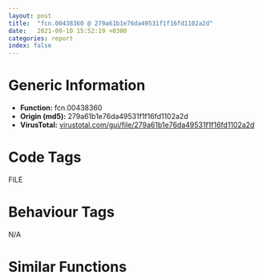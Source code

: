 ```yaml
---
layout: post
title:  "fcn.00438360 @ 279a61b1e76da49531f1f16fd1102a2d"
date:   2021-09-10 15:52:19 +0300
categories: report
index: false
---
```


# Generic Information
- **Function:** fcn.00438360
- **Origin (md5):** 279a61b1e76da49531f1f16fd1102a2d
- **VirusTotal:** [virustotal.com/gui/file/279a61b1e76da49531f1f16fd1102a2d][virustotal_ref]

# Code Tags
<span class="tag" id="FILE">FILE</span>


# Behaviour Tags
<span class="bhv-tag" id="na">N/A</span>

# Similar Functions
<script type="text/javascript" src="https://www.gstatic.com/charts/loader.js"></script>
<script type="text/javascript">

    google.charts.load('current', {'packages':['corechart']});
    google.charts.setOnLoadCallback(drawChart);

    function drawChart() {
    var data = new google.visualization.DataTable();
        data.addColumn('number', 'X');
        data.addColumn('number', 'Y');
        data.addColumn({type: 'string', role: 'tooltip', 'p': {'html': true}});
        data.addColumn({'type': 'string', 'role': 'style'});
        
        data.addRows([
    [-2584.2890625, 1593.2518310546875, '<b><a href="/report/fcn.00438360@279a61b1e76da49531f1f16fd1102a2d">fcn.00438360</a><br>@279a61b1e76da49531f1f16fd1102a2d</b><br>push ebp<br>mov ebp, esp<br>push 0xffffffffffffffff<br>push 0x4f0984<br>mov eax, dword<br>push eax<br>sub esp, 0x184<br>mov eax, dword[0x53ebd0]<br>xor eax, ebp<br>mov dword[ebp-0xa0], eax<br>push eax<br>lea eax, [ebp-0xc]<br>mov dword<br>mov ecx, dword[ebp+8]<br>add ecx, 0x38<br>call fcn.0042dd20<br>movzx eax, al<br>test eax, eax<br>je 0x4383aa<br>mov eax, 1<br>jmp 0x4385ac<br>mov ecx, dword[ebp+8]<br>add ecx, 0xa8<br>call fcn.004013a0<br>push eax<br>call dword[sym.imp.SHLWAPI.dll_PathFileExistsW]<br>test eax, eax<br>je 0x4385aa<br>push 1<br>lea ecx, [ebp-0x9c]<br>call fcn.004039f0<br>mov dword[ebp-4], 0<br>push 0x40<br>push 0x20<br>mov ecx, dword[ebp+8]<br>add ecx, 0xa8<br>call fcn.004013a0<br>push eax<br>lea ecx, [ebp-0x9c]<br>call fcn.00403aa0<br>lea ecx, [ebp-0x9c]<br>call fcn.00403b60<br>movzx ecx, al<br>test ecx, ecx<br>je 0x438598<br>lea edx, [ebp-0x9c]<br>push edx<br>lea ecx, [ebp-0x114]<br>call fcn.004ea1c0<br>lea eax, [ebp-0x14c]<br>push eax<br>lea ecx, [ebp-0x114]<br>call fcn.004ea0e0<br>mov byte[ebp-4], 1<br>mov ecx, dword[ebp+8]<br>add ecx, 0x38<br>call fcn.004013a0<br>push eax<br>lea ecx, [ebp-0x130]<br>push ecx<br>call fcn.004eae90<br>add esp, 8<br>mov byte[ebp-4], 2<br>push 0x497ccf<br>lea edx, [ebp-0x154]<br>push edx<br>lea ecx, [ebp-0x14c]<br>call fcn.00401120<br>mov ecx, dword[eax+4]<br>push ecx<br>mov edx, dword[eax]<br>push edx<br>lea eax, [ebp-0x15c]<br>push eax<br>lea ecx, [ebp-0x14c]<br>call fcn.00401150<br>mov ecx, dword[eax+4]<br>push ecx<br>mov edx, dword[eax]<br>push edx<br>lea eax, [ebp-0x164]<br>push eax<br>lea ecx, [ebp-0x14c]<br>call fcn.00401120<br>mov ecx, dword[eax+4]<br>push ecx<br>mov edx, dword[eax]<br>push edx<br>lea eax, [ebp-0x16c]<br>push eax<br>call fcn.0043bb80<br>add esp, 0x20<br>push 0x497ccf<br>lea ecx, [ebp-0x174]<br>push ecx<br>lea ecx, [ebp-0x130]<br>call fcn.00401120<br>mov edx, dword[eax+4]<br>push edx<br>mov eax, dword[eax]<br>push eax<br>lea ecx, [ebp-0x17c]<br>push ecx<br>lea ecx, [ebp-0x130]<br>call fcn.00401150<br>mov edx, dword[eax+4]<br>push edx<br>mov eax, dword[eax]<br>push eax<br>lea ecx, [ebp-0x184]<br>push ecx<br>lea ecx, [ebp-0x130]<br>call fcn.00401120<br>mov edx, dword[eax+4]<br>push edx<br>mov eax, dword[eax]<br>push eax<br>lea ecx, [ebp-0x18c]<br>push ecx<br>call fcn.0043bb80<br>add esp, 0x20<br>lea ecx, [ebp-0x130]<br>call fcn.00402fe0<br>push eax<br>lea ecx, [ebp-0x14c]<br>call fcn.00402fe0<br>push eax<br>call fcn.00497d80<br>add esp, 8<br>test eax, eax<br>jne 0x43857a<br>mov dword[ebp-0x190], 1<br>mov byte[ebp-4], 1<br>lea ecx, [ebp-0x130]<br>call fcn.00403090<br>mov byte[ebp-4], 0<br>lea ecx, [ebp-0x14c]<br>call fcn.00403090<br>mov dword[ebp-4], 0xffffffff<br>lea ecx, [ebp-0x9c]<br>call fcn.004039c0<br>mov eax, dword[ebp-0x190]<br>jmp 0x4385ac<br>mov byte[ebp-4], 1<br>lea ecx, [ebp-0x130]<br>call fcn.00403090<br>mov byte[ebp-4], 0<br>lea ecx, [ebp-0x14c]<br>call fcn.00403090<br>mov dword[ebp-4], 0xffffffff<br>lea ecx, [ebp-0x9c]<br>call fcn.004039c0<br>xor eax, eax<br>mov ecx, dword[ebp-0xc]<br>mov dword<br>pop ecx<br>mov ecx, dword[ebp-0xa0]<br>xor ecx, ebp<br>call fcn.00490ace<br>mov esp, ebp<br>pop ebp<br>ret <br><eoc> ', 'point { fill-color: #e0440e; }'],
[2584.2890625, -1593.2520751953125, '<b><a href="/report/fcn.00451300@279a61b1e76da49531f1f16fd1102a2d">fcn.00451300</a><br>@279a61b1e76da49531f1f16fd1102a2d</b><br>push ebp<br>mov ebp, esp<br>push 0xffffffffffffffff<br>push 0x4f25b5<br>mov eax, dword<br>push eax<br>sub esp, 0x12c<br>mov eax, dword[0x53ebd0]<br>xor eax, ebp<br>mov dword[ebp-0x10], eax<br>push eax<br>lea eax, [ebp-0xc]<br>mov dword<br>mov dword[ebp-0x128], 0<br>lea eax, [ebp-0xe8]<br>push eax<br>call fcn.004eb310<br>add esp, 4<br>mov dword[ebp-0x12c], eax<br>mov ecx, dword[ebp-0x12c]<br>mov dword[ebp-0x130], ecx<br>mov dword[ebp-4], 1<br>mov ecx, dword[ebp-0x130]<br>call fcn.00402fe0<br>push eax<br>lea edx, [ebp-0x2c]<br>push edx<br>call fcn.004ea690<br>add esp, 8<br>mov byte[ebp-4], 3<br>lea ecx, [ebp-0xe8]<br>call fcn.00403090<br>lea ecx, [ebp-0x48]<br>call fcn.00403000<br>mov byte[ebp-4], 4<br>lea ecx, [ebp-0x2c]<br>call fcn.0042dd20<br>movzx eax, al<br>test eax, eax<br>jne 0x4514fb<br>lea ecx, [ebp-0x2c]<br>call fcn.004013a0<br>push eax<br>call dword[sym.imp.SHLWAPI.dll_PathFileExistsW]<br>test eax, eax<br>je 0x4514fb<br>push 0x4fd658<br>lea ecx, [ebp-0x2c]<br>call fcn.004013a0<br>push eax<br>call fcn.00491f2c<br>add esp, 8<br>mov dword[ebp-0x4c], eax<br>cmp dword[ebp-0x4c], 0<br>je 0x4514fb<br>push 2<br>push 0<br>mov ecx, dword[ebp-0x4c]<br>push ecx<br>call fcn.0049624a<br>add esp, 0xc<br>mov edx, dword[ebp-0x4c]<br>push edx<br>call fcn.00496152<br>add esp, 4<br>mov dword[ebp-0x50], eax<br>push 0<br>push 0<br>mov eax, dword[ebp-0x4c]<br>push eax<br>call fcn.0049624a<br>add esp, 0xc<br>mov ecx, dword[ebp-0x50]<br>push ecx<br>call fcn.004959d2<br>add esp, 4<br>mov dword[ebp-0xcc], eax<br>mov edx, dword[ebp-0x4c]<br>push edx<br>push 1<br>mov eax, dword[ebp-0x50]<br>push eax<br>mov ecx, dword[ebp-0xcc]<br>push ecx<br>call fcn.00495f98<br>add esp, 0x10<br>mov dword[ebp-0xc8], eax<br>mov edx, dword[ebp-0x50]<br>push edx<br>mov eax, dword[ebp-0xcc]<br>push eax<br>lea ecx, [ebp-0xc4]<br>call fcn.004e9e20<br>lea ecx, [ebp-0x104]<br>push ecx<br>lea ecx, [ebp-0xc4]<br>call fcn.004ea0e0<br>mov dword[ebp-0x134], eax<br>mov edx, dword[ebp-0x134]<br>mov dword[ebp-0x138], edx<br>mov byte[ebp-4], 5<br>mov eax, dword[ebp-0x138]<br>push eax<br>lea ecx, [ebp-0x48]<br>call fcn.00401000<br>mov byte[ebp-4], 4<br>lea ecx, [ebp-0x104]<br>call fcn.00403090<br>push fcn.0049865a<br>lea ecx, [ebp-0x10c]<br>push ecx<br>lea ecx, [ebp-0x48]<br>call fcn.00401120<br>mov edx, dword[eax+4]<br>push edx<br>mov eax, dword[eax]<br>push eax<br>lea ecx, [ebp-0x114]<br>push ecx<br>lea ecx, [ebp-0x48]<br>call fcn.00401150<br>mov edx, dword[eax+4]<br>push edx<br>mov eax, dword[eax]<br>push eax<br>lea ecx, [ebp-0x11c]<br>push ecx<br>lea ecx, [ebp-0x48]<br>call fcn.00401120<br>mov edx, dword[eax+4]<br>push edx<br>mov eax, dword[eax]<br>push eax<br>lea ecx, [ebp-0x124]<br>push ecx<br>call fcn.00402760<br>add esp, 0x20<br>mov edx, dword[ebp-0x4c]<br>push edx<br>call fcn.00491c06<br>add esp, 4<br>lea eax, [ebp-0x48]<br>push eax<br>mov ecx, dword[ebp+8]<br>call fcn.00403050<br>mov ecx, dword[ebp-0x128]<br>or ecx, 1<br>mov dword[ebp-0x128], ecx<br>mov byte[ebp-4], 3<br>lea ecx, [ebp-0x48]<br>call fcn.00403090<br>mov byte[ebp-4], 0<br>lea ecx, [ebp-0x2c]<br>call fcn.00401360<br>mov eax, dword[ebp+8]<br>mov ecx, dword[ebp-0xc]<br>mov dword<br>pop ecx<br>mov ecx, dword[ebp-0x10]<br>xor ecx, ebp<br>call fcn.00490ace<br>mov esp, ebp<br>pop ebp<br>ret <br><eoc> ', 'null'],

        ]);

    var options = {
        title: 'Similarity Plot',
        legend: 'none',
        colors: ['#dedbd9', '#e6693e', '#ec8f6e', '#f3b49f', '#f6c7b6'],
        tooltip: {isHtml: true, trigger: 'both'},
        explorer: {
        actions: ["dragToZoom", "rightClickToReset"],
        },
        chartArea: {
        width: '80%',
        height: '80%'
        },
        width: '100%',
        height: '100%'
    };

    var chart = new google.visualization.ScatterChart(document.getElementById('chart_div'));

    chart.draw(data, options);
    }
    
</script>


<div id="chart_div" style="width: 100%px; height: 100%;"></div>

# Disassembled Code
{% highlight nasm %}

push ebp
mov ebp, esp
push 0xffffffffffffffff
push 0x4f0984
mov eax, dword
push eax
sub esp, 0x184
mov eax, dword[0x53ebd0]
xor eax, ebp
mov dword[ebp-0xa0], eax
push eax
lea eax, [ebp-0xc]
mov dword
mov ecx, dword[ebp+8]
add ecx, 0x38
call fcn.0042dd20
movzx eax, al
test eax, eax
je 0x4383aa
mov eax, 1
jmp 0x4385ac
mov ecx, dword[ebp+8]
add ecx, 0xa8
call fcn.004013a0
push eax
call dword[sym.imp.SHLWAPI.dll_PathFileExistsW]
test eax, eax
je 0x4385aa
push 1
lea ecx, [ebp-0x9c]
call fcn.004039f0
mov dword[ebp-4], 0
push 0x40
push 0x20
mov ecx, dword[ebp+8]
add ecx, 0xa8
call fcn.004013a0
push eax
lea ecx, [ebp-0x9c]
call fcn.00403aa0
lea ecx, [ebp-0x9c]
call fcn.00403b60
movzx ecx, al
test ecx, ecx
je 0x438598
lea edx, [ebp-0x9c]
push edx
lea ecx, [ebp-0x114]
call fcn.004ea1c0
lea eax, [ebp-0x14c]
push eax
lea ecx, [ebp-0x114]
call fcn.004ea0e0
mov byte[ebp-4], 1
mov ecx, dword[ebp+8]
add ecx, 0x38
call fcn.004013a0
push eax
lea ecx, [ebp-0x130]
push ecx
call fcn.004eae90
add esp, 8
mov byte[ebp-4], 2
push 0x497ccf
lea edx, [ebp-0x154]
push edx
lea ecx, [ebp-0x14c]
call fcn.00401120
mov ecx, dword[eax+4]
push ecx
mov edx, dword[eax]
push edx
lea eax, [ebp-0x15c]
push eax
lea ecx, [ebp-0x14c]
call fcn.00401150
mov ecx, dword[eax+4]
push ecx
mov edx, dword[eax]
push edx
lea eax, [ebp-0x164]
push eax
lea ecx, [ebp-0x14c]
call fcn.00401120
mov ecx, dword[eax+4]
push ecx
mov edx, dword[eax]
push edx
lea eax, [ebp-0x16c]
push eax
call fcn.0043bb80
add esp, 0x20
push 0x497ccf
lea ecx, [ebp-0x174]
push ecx
lea ecx, [ebp-0x130]
call fcn.00401120
mov edx, dword[eax+4]
push edx
mov eax, dword[eax]
push eax
lea ecx, [ebp-0x17c]
push ecx
lea ecx, [ebp-0x130]
call fcn.00401150
mov edx, dword[eax+4]
push edx
mov eax, dword[eax]
push eax
lea ecx, [ebp-0x184]
push ecx
lea ecx, [ebp-0x130]
call fcn.00401120
mov edx, dword[eax+4]
push edx
mov eax, dword[eax]
push eax
lea ecx, [ebp-0x18c]
push ecx
call fcn.0043bb80
add esp, 0x20
lea ecx, [ebp-0x130]
call fcn.00402fe0
push eax
lea ecx, [ebp-0x14c]
call fcn.00402fe0
push eax
call fcn.00497d80
add esp, 8
test eax, eax
jne 0x43857a
mov dword[ebp-0x190], 1
mov byte[ebp-4], 1
lea ecx, [ebp-0x130]
call fcn.00403090
mov byte[ebp-4], 0
lea ecx, [ebp-0x14c]
call fcn.00403090
mov dword[ebp-4], 0xffffffff
lea ecx, [ebp-0x9c]
call fcn.004039c0
mov eax, dword[ebp-0x190]
jmp 0x4385ac
mov byte[ebp-4], 1
lea ecx, [ebp-0x130]
call fcn.00403090
mov byte[ebp-4], 0
lea ecx, [ebp-0x14c]
call fcn.00403090
mov dword[ebp-4], 0xffffffff
lea ecx, [ebp-0x9c]
call fcn.004039c0
xor eax, eax
mov ecx, dword[ebp-0xc]
mov dword
pop ecx
mov ecx, dword[ebp-0xa0]
xor ecx, ebp
call fcn.00490ace
mov esp, ebp
pop ebp
ret

{% endhighlight %}

[virustotal_ref]: https://www.virustotal.com/gui/file/279a61b1e76da49531f1f16fd1102a2d